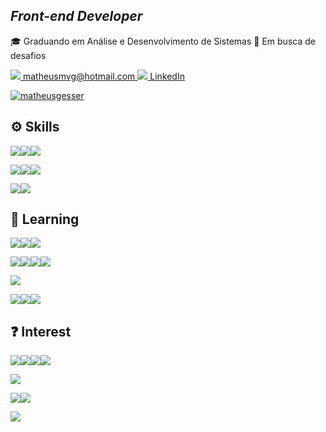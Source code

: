 ## *Front-end Developer*

🎓 Graduando em Análise e Desenvolvimento de Sistemas
💼 Em busca de desafios

<a href="mailto:matheusmvg@hotmail.com">
		<img src='https://img.shields.io/badge/Hotmail-0077B5?style=for-the-badge&logo=microsoft-outlook&logoColor=white' />
		matheusmvg@hotmail.com
	</a>
	
<a href="https://www.linkedin.com/in/matheusgesser/">
		<img src='https://img.shields.io/badge/LinkedIn-0077B5?style=for-the-badge&logo=linkedin&logoColor=white' />
		LinkedIn
	</a>

[![matheusgesser](https://github-readme-stats.vercel.app/api/top-langs/?username=matheusgesser&hide=html&layout=compact&theme=dark)](https://github.com/anuraghazra/github-readme-stats)


## ⚙️ Skills
<img src='https://img.shields.io/badge/JavaScript-F7DF1E?style=for-the-badge&logo=javascript&logoColor=black' /><img src='https://img.shields.io/badge/HTML5-E34F26?style=for-the-badge&logo=html5&logoColor=white' /><img src='https://img.shields.io/badge/CSS3-1572B6?style=for-the-badge&logo=css3&logoColor=white' />

<img src='https://img.shields.io/badge/Git-E34F26?style=for-the-badge&logo=git&logoColor=white' /><img src='https://img.shields.io/badge/Visual Studio Code-0081CB?style=for-the-badge&logo=visualstudiocode&logoColor=white' /><img src='https://img.shields.io/badge/Figma-111?style=for-the-badge&logo=figma&logoColor=blue' />

<img src='https://img.shields.io/badge/Bootstrap-563D7C?style=for-the-badge&logo=bootstrap&logoColor=white' /><img src='https://img.shields.io/badge/jQuery-0769AD?style=for-the-badge&logo=jquery&logoColor=white' />

## 🌱 Learning
<img src='https://img.shields.io/badge/React-20232A?style=for-the-badge&logo=react&logoColor=61DAFB' /><img src='https://img.shields.io/badge/styled--components-DB7093?style=for-the-badge&logo=styled-components&logoColor=white' /><img src='https://img.shields.io/badge/Material--UI-0081CB?style=for-the-badge&logo=google&logoColor=white' />

<img src='https://img.shields.io/badge/Redux-593D88?style=for-the-badge&logo=redux&logoColor=white' /><img src='https://img.shields.io/badge/React_Router-CA4245?style=for-the-badge&logo=react-router&logoColor=white' /><img src='https://img.shields.io/badge/TypeScript-007ACC?style=for-the-badge&logo=typescript&logoColor=white' /><img src='https://img.shields.io/badge/Sass-CC6699?style=for-the-badge&logo=sass&logoColor=white' />

<img src='https://img.shields.io/badge/Amazon_AWS-232F3E?style=for-the-badge&logo=amazon-aws&logoColor=white' />

<img src='https://img.shields.io/badge/MySQL-00000F?style=for-the-badge&logo=mysql&logoColor=white' /><img src='https://img.shields.io/badge/PostgreSQL-316192?style=for-the-badge&logo=postgresql&logoColor=white' /><img src='https://img.shields.io/badge/MongoDB-4EA94B?style=for-the-badge&logo=mongodb&logoColor=white' />

## ❓ Interest
<img src='https://img.shields.io/badge/Angular-DD0031?style=for-the-badge&logo=angular&logoColor=white' /><img src='https://img.shields.io/badge/Vue.js-35495E?style=for-the-badge&logo=vue.js&logoColor=4FC08D' /><img src='https://img.shields.io/badge/React_Native-20232A?style=for-the-badge&logo=react&logoColor=61DAFB' /><img src='https://img.shields.io/badge/Flutter-02569B?style=for-the-badge&logo=flutter&logoColor=white' />

<img src='https://img.shields.io/badge/Python-14354C?style=for-the-badge&logo=python&logoColor=white' />

<img src='https://img.shields.io/badge/Node.js-43853D?style=for-the-badge&logo=node.js&logoColor=white' /><img src='https://img.shields.io/badge/Express.js-404D59?style=for-the-badge&logo=express&logoColor=white' />

<img src='https://img.shields.io/badge/Firebase-F29D0C?style=for-the-badge&logo=firebase&logoColor=white' />
